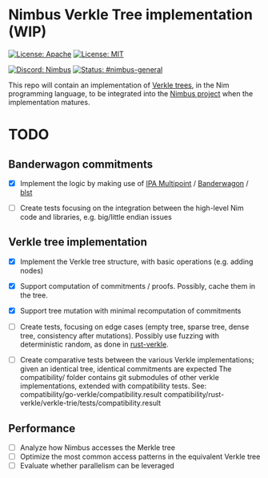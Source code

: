 # Nimbus Verkle Tree implementation (WIP)
[![License: Apache](https://img.shields.io/badge/License-Apache%202.0-blue.svg)](https://opensource.org/licenses/Apache-2.0)
[![License: MIT](https://img.shields.io/badge/License-MIT-blue.svg)](https://opensource.org/licenses/MIT)

[![Discord: Nimbus](https://img.shields.io/badge/discord-nimbus-orange.svg)](https://discord.gg/XRxWahP)
[![Status: #nimbus-general](https://img.shields.io/badge/status-nimbus--general-orange.svg)](https://get.status.im/chat/public/nimbus-general)

This repo will contain an implementation of [Verkle trees](https://dankradfeist.de/ethereum/2021/06/18/verkle-trie-for-eth1.html),
in the Nim programming language, to be integrated into the [Nimbus project](https://github.com/status-im/nimbus-eth1) when the implementation matures.

# TODO

## Banderwagon commitments

- [X] Implement the logic by making use of [IPA Multipoint](https://github.com/crate-crypto/ipa_multipoint) / [Banderwagon](https://github.com/crate-crypto/banderwagon) / [blst](https://github.com/supranational/blst)
- [ ] Create tests focusing on the integration between the high-level Nim code and libraries, e.g. big/little endian issues


## Verkle tree implementation

- [X] Implement the Verkle tree structure, with basic operations (e.g. adding nodes)
- [X] Support computation of commitments / proofs. Possibly, cache them in the tree.
- [X] Support tree mutation with minimal recomputation of commitments
- [ ] Create tests, focusing on edge cases (empty tree, sparse tree, dense tree, consistency after mutations). Possibly use fuzzing with deterministic random, as done in [rust-verkle](https://github.com/crate-crypto/rust-verkle/blob/master/verkle-trie/tests/trie_fuzzer.rs).
- [ ] Create comparative tests between the various Verkle implementations; given an identical tree, identical commitments are expected
      The compatibility/ folder contains git submodules of other verkle implementations, extended with compatibility tests. See:
          compatibility/go-verkle/compatibility.result
          compatibility/rust-verkle/verkle-trie/tests/compatibility.result


## Performance

- [ ] Analyze how Nimbus accesses the Merkle tree
- [ ] Optimize the most common access patterns in the equivalent Verkle tree
- [ ] Evaluate whether parallelism can be leveraged
